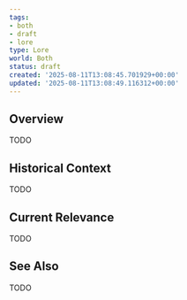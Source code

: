 ```yaml
---
tags:
- both
- draft
- lore
type: Lore
world: Both
status: draft
created: '2025-08-11T13:08:45.701929+00:00'
updated: '2025-08-11T13:08:49.116312+00:00'
---
```



## Overview

TODO
## Historical Context

TODO
## Current Relevance

TODO
## See Also

TODO

